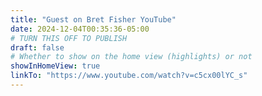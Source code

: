 ```yaml
---
title: "Guest on Bret Fisher YouTube"
date: 2024-12-04T00:35:36-05:00
# TURN THIS OFF TO PUBLISH
draft: false
# Whether to show on the home view (highlights) or not
showInHomeView: true
linkTo: "https://www.youtube.com/watch?v=c5cx00lYC_s"
---
```

